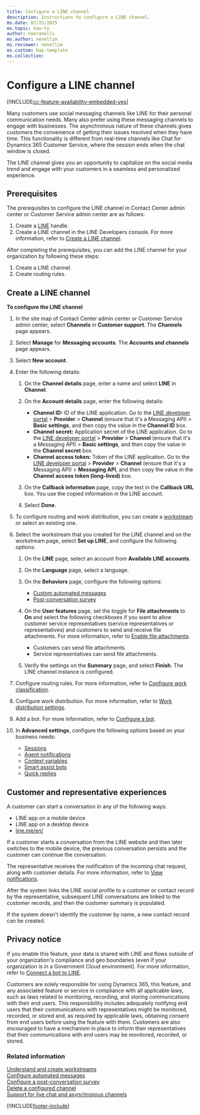 ```yaml
---
title: Configure a LINE channel
description: Instructions to configure a LINE channel.
ms.date: 02/25/2025
ms.topic: how-to
author: neeranelli
ms.author: nenellim
ms.reviewer: nenellim
ms.custom: bap-template
ms.collection:
---
```


# Configure a LINE channel

[!INCLUDE[cc-feature-availability-embedded-yes](../../includes/cc-feature-availability-embedded-yes.md)]

Many customers use social messaging channels like LINE for their personal communication needs. Many also prefer using these messaging channels to engage with businesses. The asynchronous nature of these channels gives customers the convenience of getting their issues resolved when they have time. This functionality is different from real-time channels like Chat for Dynamics 365 Customer Service, where the session ends when the chat window is closed.

The LINE channel gives you an opportunity to capitalize on the social media trend and engage with your customers in a seamless and personalized experience.

## Prerequisites

The prerequisites to configure the LINE channel in Contact Center admin center or Customer Service admin center are as follows:

1.	Create a [LINE](https://line.me/en/) handle.
2.	Create a LINE channel in the LINE Developers console. For more information, refer to [Create a LINE channel](https://developers.line.biz/en/docs/messaging-api/getting-started/#creating-a-channel).

After completing the prerequisites, you can add the LINE channel for your organization by following these steps:

1.	Create a LINE channel.
2.	Create routing rules.

## Create a LINE channel

**To configure the LINE channel**

1. In the site map of Contact Center admin center or Customer Service admin center, select **Channels** in **Customer support**. The **Channels** page appears.
    
1. Select **Manage** for **Messaging accounts**. The **Accounts and channels** page appears.
   
1. Select **New account**.
    
1. Enter the following details:
   
   1. On the **Channel details** page, enter a name and select **LINE** in **Channel**.
   
   1. On the **Account details** page, enter the following details:
      - **Channel ID:** ID of the LINE application. Go to the [LINE developer portal](https://developers.line.biz/console/) > **Provider** > **Channel** (ensure that it's a Messaging API) > **Basic settings**, and then copy the value in the **Channel ID** box.
      - **Channel secret:** Application secret of the LINE application. Go to the [LINE developer portal](https://developers.line.biz/console/) > **Provider** > **Channel** (ensure that it's a Messaging API) > **Basic settings**, and then copy the value in the **Channel secret** box.
      - **Channel access token:** Token of the LINE application. Go to the [LINE developer portal](https://developers.line.biz/console/) > **Provider** > **Channel** (ensure that it's a Messaging API) > **Messaging API**, and then copy the value in the **Channel access token (long-lived)** box.
   
   1. On the **Callback information** page, copy the text in the **Callback URL** box. You use the copied information in the LINE account.
   1. Select **Done**.
1. To configure routing and work distribution, you can create a [workstream](create-workstreams.md) or select an existing one.

1. Select the workstream that you created for the LINE channel and on the workstream page, select **Set up LINE**, and configure the following options:
   1. On the **LINE** page, select an account from **Available LINE accounts**.
   
   1. On the **Language** page, select a language.
   
   1. On the **Behaviors** page, configure the following options:
      - [Custom automated messages](configure-automated-message.md)
      - [Post-conversation survey](configure-post-conversation-survey.md)
   
   1. On the **User features** page, set the toggle for **File attachments** to **On** and select the following checkboxes if you want to allow customer service representatives (service representatives or representatives) and customers to send and receive file attachments. For more information, refer to [Enable file attachments](enable-file-attachments.md).
      - Customers can send file attachments.
      - Service representatives can send file attachments.
   1. Verify the settings on the **Summary** page, and select **Finish**. The LINE channel instance is configured.

1. Configure routing rules. For more information, refer to [Configure work classification](configure-work-classification.md).

1. Configure work distribution. For more information, refer to [Work distribution settings](create-workstreams.md#configure-work-distribution).

1. Add a bot. For more information, refer to [Configure a bot](create-workstreams.md#add-a-bot-to-a-workstream).

1. In **Advanced settings**, configure the following options based on your business needs:
   - [Sessions](session-templates.md)
   - [Agent notifications](notification-templates.md#out-of-the-box-notification-templates)
   - [Context variables](manage-context-variables.md#add-context-variables)
   - [Smart assist bots](../develop/smart-assist-bot.md)
   - [Quick replies](create-quick-replies.md)

## Customer and representative experiences

A customer can start a conversation in any of the following ways:

- LINE app on a mobile device
- LINE app on a desktop device
- [line.me/en/](https://line.me/en/)

If a customer starts a conversation from the LINE website and then later switches to the mobile device, the previous conversation persists and the customer can continue the conversation.

The representative receives the notification of the incoming chat request, along with customer details. For more information, refer to [View notifications](../use/oc-notifications.md).

After the system links the LINE social profile to a customer or contact record by the representative, subsequent LINE conversations are linked to the customer records, and then the customer summary is populated.

If the system doesn't identify the customer by name, a new contact record can be created.

## Privacy notice

If you enable this feature, your data is shared with LINE and flows outside of your organization's compliance and geo boundaries (even if your organization is in a Government Cloud environment). For more information, refer to [Connect a bot to LINE](/azure/bot-service/bot-service-channel-connect-line?view=azure-bot-service-4.0&preserve-view=true).

Customers are solely responsible for using Dynamics 365, this feature, and any associated feature or service in compliance with all applicable laws, such as laws related to monitoring, recording, and storing communications with their end users. This responsibility includes adequately notifying end users that their communications with representatives might be monitored, recorded, or stored and, as required by applicable laws, obtaining consent from end users before using the feature with them. Customers are also encouraged to have a mechanism in place to inform their representatives that their communications with end users may be monitored, recorded, or stored.

### Related information

[Understand and create workstreams](create-workstreams.md)  
[Configure automated messages](configure-automated-message.md)  
[Configure a post-conversation survey](configure-post-conversation-survey.md)  
[Delete a configured channel](delete-channel.md)  
[Support for live chat and asynchronous channels](card-support-in-channels.md)  

[!INCLUDE[footer-include](../../includes/footer-banner.md)]

